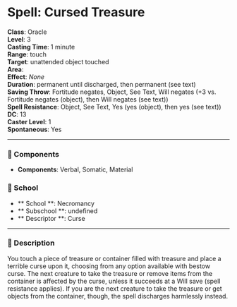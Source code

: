 
# Spell: Cursed Treasure
**Class**: Oracle  
**Level**: 3  
**Casting Time**: 1 minute  
**Range**: touch  
**Target**: unattended object touched  
**Area**:   
**Effect**: _None_  
**Duration**: permanent until discharged, then permanent (see text)  
**Saving Throw**: Fortitude negates, Object, See Text, Will negates (+3 vs. Fortitude negates (object), then Will negates (see text))  
**Spell Resistance**: Object, See Text, Yes (yes (object), then yes (see text))  
**DC**: 13  
**Caster Level**: 1  
**Spontaneous**: Yes

---

### 🔮 Components
- **Components**: Verbal, Somatic, Material

### 🏫 School
- ** School **: Necromancy
- ** Subschool **: undefined
- ** Descriptor **: Curse
---

### 📜 Description
You touch a piece of treasure or container filled with treasure and place a terrible curse upon it, choosing from any option available with bestow curse. The next creature to take the treasure or remove items from the container is affected by the curse, unless it succeeds at a Will save (spell resistance applies). If you are the next creature to take the treasure or get objects from the container, though, the spell discharges harmlessly instead.
